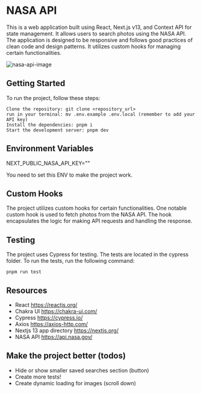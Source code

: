 # NASA API

This is a web application built using React, Next.js v13, and Context API for state management. It allows users to search photos using the NASA API. The application is designed to be responsive and follows good practices of clean code and design patterns. It utilizes custom hooks for managing certain functionalities.

![nasa-api-image](https://github.com/thomasbeckford/nasa-api/assets/28713861/c84ceedf-429c-4f26-9882-c487fdbf7e6e)

## Getting Started

To run the project, follow these steps:

```
Clone the repository: git clone <repository_url>
run in your terminal: mv .env.example .env.local (remember to add your API key)
Install the dependencies: pnpm i
Start the development server: pnpm dev
```

## Environment Variables

NEXT_PUBLIC_NASA_API_KEY=""

You need to set this ENV to make the project work.

## Custom Hooks

The project utilizes custom hooks for certain functionalities. One notable custom hook is used to fetch photos from the NASA API. The hook encapsulates the logic for making API requests and handling the response.

## Testing

The project uses Cypress for testing. The tests are located in the cypress folder. To run the tests, run the following command:

```
pnpm run test
```

## Resources

- React https://reactjs.org/
- Chakra UI https://chakra-ui.com/
- Cypress https://cypress.io/
- Axios https://axios-http.com/
- Nextjs 13 app directory https://nextjs.org/
- NASA API https://api.nasa.gov/

## Make the project better (todos)

- Hide or show smaller saved searches section (button)
- Create more tests!
- Create dynamic loading for images (scroll down)
  
